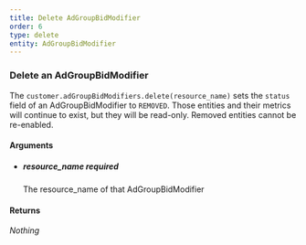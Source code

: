 ```yaml
---
title: Delete AdGroupBidModifier 
order: 6
type: delete
entity: AdGroupBidModifier 
---
```


### Delete an AdGroupBidModifier 

The `customer.adGroupBidModifiers.delete(resource_name)` sets the `status` field of an AdGroupBidModifier to `REMOVED`. Those entities and their metrics will continue to exist, but they will be read-only. Removed entities cannot be re-enabled.


#### Arguments

- ##### resource_name *required*
    The resource_name of that AdGroupBidModifier


#### Returns

_Nothing_